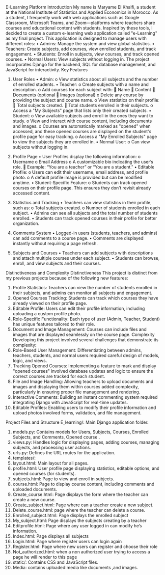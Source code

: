E-Learning Platform
Introduction
My name is Maryame El Khalfi, a student at the National Institute of Statistics and Applied Economics in Morocco. As a student, I frequently work with web applications such as Google Classroom, Microsoft Teams, and Zoom—platforms where teachers share courses and educational content with students. Inspired by these tools, I decided to create a custom e-learning web application called "e-Learning" as my final project.
This application is designed to manage users with different roles:
•	Admins: Manage the system and view global statistics.
•	Teachers: Create subjects, add courses, view enrolled students, and track engagement.
•	Students: Enroll in subjects, view courses, and track opened courses.
•	Normal Users: View subjects  without logging in.
The project incorporates Django for the backend, SQL for database management, and JavaScript for interactivity.
Key Features
1. User Roles
•	Admin:
o	View statistics about all subjects and the number of enrolled students.
•	Teacher:
o	Create subjects with a name and description.
o	Add courses for each subject with:
	Name
	Content
	Documents (optional
	Images (optional)
o	Delete any course by providing the subject and course name.
o	View statistics on their profile:
	Total subjects created.
	Total students enrolled in their subjects.
o	Access a "My Subjects" page that lists only their created subjects.
•	Student:
o	View available subjects and enroll in the ones they want to study.
o	View and interact with course content, including documents and images.
o	Courses are automatically marked as "opened" when accessed, and these opened courses are displayed on the student's profile page for easy tracking.
o	Access a "My Enrolled Subjects" page to view the subjects they are enrolled in.
•	Normal User:
o	Can view subjects  without logging in.
2. Profile Page
•	User Profiles display the following information:
o	Username
o	Email Address
o	A customizable bio indicating the user’s role.
	Example: “You are a teacher” or “You are a student.”
•	Editable Profile:
o	Users can edit their username, email address, and profile photo.
o	A default profile image is provided but can be modified anytime.
•	Student-Specific Feature:
o	Students can track opened courses on their profile page. This ensures they don’t revisit already accessed content.

3. Statistics and Tracking
•	Teachers can view statistics in their profile, such as:
o	Total subjects created.
o	Number of students enrolled in each subject.
•	Admins can see all subjects and the total number of students enrolled.
•	Students can track opened courses in their profile for better organization.

4. Comments System
•	Logged-in users (students, teachers, and admins) can add comments to a course page.
•	Comments are displayed instantly without requiring a page refresh.

5. Subjects and Courses
•	Teachers can add subjects with descriptions and attach multiple courses under each subject.
•	Students can browse, enroll, and view subjects and their courses.

Distinctiveness and Complexity
Distinctiveness
This project is distinct from my previous projects because of the following new features:
1.	Profile Statistics: Teachers can view the number of students enrolled in their subjects, and admins can monitor all subjects and engagement.
2.	Opened Courses Tracking: Students can track which courses they have already viewed on their profile page.
3.	Editable Profile: Users can edit their profile information, including uploading a custom profile photo.
4.	Role-Specific Functionality: Each type of user (Admin, Teacher, Student) has unique features tailored to their role.
5.	Document and Image Management: Courses can include files and images that are displayed seamlessly on the course page.
Complexity
Developing this project involved several challenges that demonstrate its complexity:
1.	Role-Based User Management: Differentiating between admins, teachers, students, and normal users required careful design of models, logic, and views.
2.	Tracking Opened Courses: Implementing a feature to mark and display "opened courses" involved database updates and logic to ensure the correct courses are tracked for each student.
3.	File and Image Handling: Allowing teachers to upload documents and images and displaying them within courses added complexity, particularly in ensuring proper file management and rendering.
4.	Interactive Comments: Building an instant commenting system required integrating Django with JavaScript for real-time updates.
5.	Editable Profiles: Enabling users to modify their profile information and upload photos involved forms, validation, and file management.

Project Files and Structure
E_learning/: Main Django application folder.
1.	models.py: Contains models for Users, Subjects, Courses, Enrolled Subjects, and Comments, Opened course .
2.	views.py: Handles logic for displaying pages, adding courses, managing subjects, and processing user actions.
3.	urls.py: Defines the URL routes for the application.
4.	templates/:
1.	layout.html: Main layout for all pages.
2.	profile.html: User profile page displaying statistics, editable options, and opened courses (for students).
3.	subjects.html: Page to view and enroll in subjects.
4.	course.html: Page to display course content, including comments and uploaded documents.
5.	Create_course.html: Page displays the form where the teacher can create a new course.
6.	Create_subject.html: Page where can a teacher create a new subject.
7.	Delete_course.html: page where the teacher can delete a course.
8.	Enrolled_subject.html: Page displays the enrolled subject
9.	My_subject.html: Page displays the subjects creating by a teacher
10.	Editprofile.html: Page where any user logged in can modify he’s information.
11.	Index.html: Page displays all subjects
12.	Login.html: Page where register users can login again
13.	Register.html: Page where new users can register and choose their role
14.	Not_authorized.html: when a non authorized user trying to access a page he will render to this page
5.	static/: Contains CSS and JavaScript files.
6.	Media: contains uploaded media like documents ,and images. 
